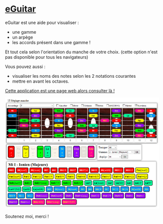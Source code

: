 # [eGuitar](http://raphpell.github.io/eGuitar/)

eGuitar est une aide pour visualiser :
- une gamme
- un arpège
- les accords présent dans une gamme !

Et tout cela selon l'orientation du manche de votre choix.
(cette option n'est pas disponible pour tous les navigateurs)

Vous pouvez aussi  :
- visualiser les noms des notes selon les 2 notations courantes
- mettre en avant les octaves.

[Cette application est une page web alors consulter là !](http://raphpell.github.io/eGuitar/)

[![Preview](https://github.com/raphpell/eGuitar/raw/gh-pages/preview.png "allez y !")](http://raphpell.github.io/eGuitar/)

Soutenez moi, merci !
